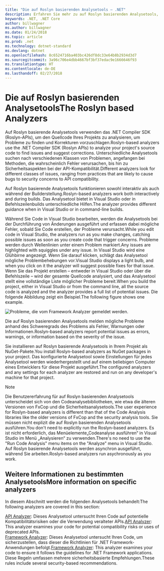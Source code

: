 ```yaml
---
title: "Die auf Roslyn basierenden Analysetools – .NET"
description: Erfahren Sie mehr zu auf Roslyn basierenden Analysetools, die Probleme erkennen und Problembehebungen vorschlagen.
keywords: .NET, .NET Core
author: billwagner
ms.author: billwagner
ms.date: 01/24/2018
ms.topic: article
ms.prod: .net
ms.technology: dotnet-standard
ms.devlang: dotnet
ms.openlocfilehash: 8c6524716ba403bc426df8dc33e64b8b2934d3d7
ms.sourcegitcommit: 3a96c706e4dbb4667bf3bf37edac9e1666646f93
ms.translationtype: HT
ms.contentlocale: de-DE
ms.lasthandoff: 02/27/2018
---
```

# <a name="the-roslyn-based-analyzers"></a><span data-ttu-id="0e8d1-104">Die auf Roslyn basierenden Analysetools</span><span class="sxs-lookup"><span data-stu-id="0e8d1-104">The Roslyn based Analyzers</span></span>

<span data-ttu-id="0e8d1-105">Auf Roslyn basierende Analysetools verwenden das .NET Compiler SDK (Roslyn-APIs), um den Quellcode Ihres Projekts zu analysieren, um Probleme zu finden und Korrekturen vorzuschlagen.</span><span class="sxs-lookup"><span data-stu-id="0e8d1-105">Roslyn-based analyzers use the .NET Compiler SDK (Roslyn APIs) to analyze your project's source code to find issues and suggest corrections.</span></span> <span data-ttu-id="0e8d1-106">Unterschiedliche Analysetools suchen nach verschiedenen Klassen von Problemen, angefangen bei Methoden, die wahrscheinlich Fehler verursachen, bis hin zu Sicherheitsaspekten bei der API-Kompatibilität.</span><span class="sxs-lookup"><span data-stu-id="0e8d1-106">Different analyzers look for different classes of issues, ranging from practices that are likely to cause bugs to security concerns to API compatibility.</span></span>

<span data-ttu-id="0e8d1-107">Auf Roslyn basierende Analysetools funktionieren sowohl interaktiv als auch während der Builderstellung.</span><span class="sxs-lookup"><span data-stu-id="0e8d1-107">Roslyn-based analyzers work both interactively and during builds.</span></span> <span data-ttu-id="0e8d1-108">Das Analysetool bietet in Visual Studio oder in Befehlszeilenbuilds unterschiedliche Hilfen.</span><span class="sxs-lookup"><span data-stu-id="0e8d1-108">The analyzer provides different guidance when in Visual Studio or in command-line builds.</span></span>

<span data-ttu-id="0e8d1-109">Während Sie Code in Visual Studio bearbeiten, werden die Analysetools bei der Durchführung von Änderungen ausgeführt und erfassen dabei mögliche Fehler, sobald Sie Code erstellen, der Probleme verursacht.</span><span class="sxs-lookup"><span data-stu-id="0e8d1-109">While you edit code in Visual Studio, the analyzers run as you make changes, catching possible issues as soon as you create code that trigger concerns.</span></span> <span data-ttu-id="0e8d1-110">Probleme werden durch Wellenlinien unter einem Problem markiert.</span><span class="sxs-lookup"><span data-stu-id="0e8d1-110">Any issues are highlighted with squiggles under any issue.</span></span> <span data-ttu-id="0e8d1-111">In Visual Studio wird eine Glühbirne angezeigt. Wenn Sie darauf klicken, schlägt das Analysetool mögliche Problembehebungen vor.</span><span class="sxs-lookup"><span data-stu-id="0e8d1-111">Visual Studio displays a light bulb, and when you click on it the analyzer will suggest possible fixes for that issue.</span></span> <span data-ttu-id="0e8d1-112">Wenn Sie das Projekt erstellen – entweder in Visual Studio oder über die Befehlszeile – wird der gesamte Quellcode analysiert, und das Analysetool stellt eine vollständige Liste möglicher Probleme bereit.</span><span class="sxs-lookup"><span data-stu-id="0e8d1-112">When you build the project, either in Visual Studio or from the command line, all the source code is analyzed and the analyzer provides a full list of potential issues.</span></span> <span data-ttu-id="0e8d1-113">Die folgende Abbildung zeigt ein Beispiel.</span><span class="sxs-lookup"><span data-stu-id="0e8d1-113">The following figure shows one example.</span></span>

![Probleme, die vom Framework Analyzer gemeldet werden.](./media/framework-analyzers-2.png)

<span data-ttu-id="0e8d1-115">Die auf Roslyn basierenden Analysetools melden mögliche Probleme anhand des Schweregrads des Problems als Fehler, Warnungen oder Informationen.</span><span class="sxs-lookup"><span data-stu-id="0e8d1-115">Roslyn-based analyzers report potential issues as errors, warnings, or information based on the severity of the issue.</span></span>

<span data-ttu-id="0e8d1-116">Sie installieren auf Roslyn basierende Analysetools in Ihrem Projekt als NuGet-Pakete.</span><span class="sxs-lookup"><span data-stu-id="0e8d1-116">You install Roslyn-based analyzers as NuGet packages in your project.</span></span> <span data-ttu-id="0e8d1-117">Das konfigurierte Analysetool sowie Einstellungen für jedes Analysetool werden wiederhergestellt und auf einem beliebigen Computer eines Entwicklers für diese Projekt ausgeführt.</span><span class="sxs-lookup"><span data-stu-id="0e8d1-117">The configured analyzers and any settings for each analyzer are restored and run on any developer's machine for that project.</span></span>

> [!NOTE]
> <span data-ttu-id="0e8d1-118">Die Benutzererfahrung für auf Roslyn basierenden Analysetools unterscheidet sich von den Codeanalysebibliotheken, wie etwa die älteren Versionen von FxCop und die Sicherheitsanalysetools.</span><span class="sxs-lookup"><span data-stu-id="0e8d1-118">The user experience for Roslyn-based analyzers is different than that of the Code Analysis libraries like the older versions of FxCop and the security analysis tools.</span></span>  <span data-ttu-id="0e8d1-119">Sie müssen nicht explizit die auf Roslyn basierenden Analysetools ausführen.</span><span class="sxs-lookup"><span data-stu-id="0e8d1-119">You don't need to explicitly run the Roslyn-based analyzers.</span></span> <span data-ttu-id="0e8d1-120">Es ist nicht erforderlich, das Menüelemente„Codeanalyse ausführen“ in Visual Studio im Menü „Analysieren“ zu verwenden.</span><span class="sxs-lookup"><span data-stu-id="0e8d1-120">There's no need to use the "Run Code Analysis" menu items on the "Analyze" menu in Visual Studio.</span></span> <span data-ttu-id="0e8d1-121">Auf Roslyn basierende Analysetools werden asynchron ausgeführt, während Sie arbeiten.</span><span class="sxs-lookup"><span data-stu-id="0e8d1-121">Roslyn-based analyzers run asychronously as you work.</span></span> 

## <a name="more-information-on-specific-analyzers"></a><span data-ttu-id="0e8d1-122">Weitere Informationen zu bestimmten Analysetools</span><span class="sxs-lookup"><span data-stu-id="0e8d1-122">More information on specific analyzers</span></span>

<span data-ttu-id="0e8d1-123">In diesem Abschnitt werden die folgenden Analysetools behandelt:</span><span class="sxs-lookup"><span data-stu-id="0e8d1-123">The following analyzers are covered in this section:</span></span>

<span data-ttu-id="0e8d1-124">[API Analyzer](api-analyzer.md): Dieses Analysetool untersucht Ihren Code auf potentielle Kompatibilitätsrisiken oder die Verwendung veralteter APIs.</span><span class="sxs-lookup"><span data-stu-id="0e8d1-124">[API Analyzer](api-analyzer.md): This analyzer examines your code for potential compatibility risks or uses of deprecated APIs.</span></span>    
<span data-ttu-id="0e8d1-125">[Framework Analyzer](framework-analyzer.md): Dieses Analysetool untersucht Ihren Code, um sicherzustellen, dass dieser die Richtlinien für .NET Framework-Anwendungen befolgt.</span><span class="sxs-lookup"><span data-stu-id="0e8d1-125">[Framework Analyzer](framework-analyzer.md): This analyzer examines your code to ensure it follows the guidelines for .NET Framework applications.</span></span> <span data-ttu-id="0e8d1-126">Diese Regeln umfassen mehrere sicherheitsbasierte Empfehlungen.</span><span class="sxs-lookup"><span data-stu-id="0e8d1-126">These rules include several security-based recommendations.</span></span>
